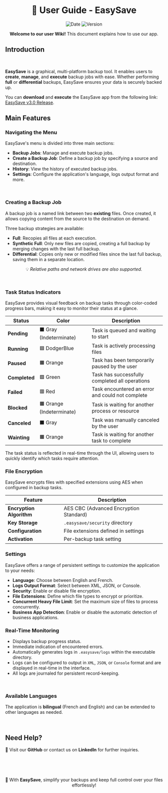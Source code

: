 <div align="center">

# 📘 **User Guide - EasySave**

![Date](https://img.shields.io/badge/Date-2025_02_28-blue)
![Version](https://img.shields.io/badge/Version-3.0-green)

**Welcome to our user Wiki!** This document explains how to use our app.

</div>

## **Introduction**


<br/>

**EasySave** is a graphical, multi-platform backup tool. It enables users to **create**, **manage**, and **execute** backup jobs with ease.
Whether performing **full** or **differential** backups, EasySave ensures your data is securely backed up.

You can **download** and **execute** the EasySave app from the following link: [EasySave v3.0 Release](https://github.com/CESI-Genie-logiciel-G4/EasySave/releases/tag/v3.0).

## **Main Features**

### **Navigating the Menu**

EasySave's menu is divided into three main sections:

- **Backup Jobs**: Manage and execute backup jobs.
- **Create a Backup Job**: Define a backup job by specifying a source and destination.
- **History**: View the history of executed backup jobs.
- **Settings**: Configure the application's language, logs output format and more.

<br/>


### **Creating a Backup Job**
A backup job is a named link between two **existing** files. Once created, it allows copying content from the source to the destination on demand.

Three backup strategies are available:
- **Full**: Recopies all files at each execution.
- **Synthetic Full**: Only new files are copied, creating a full backup by merging changes with the last 
full backup.
- **Differential**: Copies only new or modified files since the last full backup, saving them in a separate location.

<div align="center">

💡 *Relative paths and network drives are also supported.*

</div>

<br/>

### **Task Status Indicators**

EasySave provides visual feedback on backup tasks through color-coded progress bars, making it easy to monitor their status at a glance.

<div align="center">
  <table>
    <thead>
      <tr>
        <th>Status</th>
        <th>Color</th>
        <th>Description</th>
      </tr>
    </thead>
    <tbody>
      <tr>
        <td><strong>Pending</strong></td>
        <td>⬛ Gray (Indeterminate)</td>
        <td>Task is queued and waiting to start</td>
      </tr>
      <tr>
        <td><strong>Running</strong></td>
        <td>🟦 DodgerBlue</td>
        <td>Task is actively processing files</td>
      </tr>
      <tr>
        <td><strong>Paused</strong></td>
        <td>🟧 Orange</td>
        <td>Task has been temporarily paused by the user</td>
      </tr>
      <tr>
        <td><strong>Completed</strong></td>
        <td>🟩 Green</td>
        <td>Task has successfully completed all operations</td>
      </tr>
      <tr>
        <td><strong>Failed</strong></td>
        <td>🟥 Red</td>
        <td>Task encountered an error and could not complete</td>
      </tr>
      <tr>
        <td><strong>Blocked</strong></td>
        <td>🟧 Orange (Indeterminate)</td>
        <td>Task is waiting for another process or resource</td>
      </tr>
      <tr>
        <td><strong>Canceled</strong></td>
        <td>⬛ Gray</td>
        <td>Task was manually canceled by the user</td>
      </tr>
      <tr>
        <td><strong>Wainting</strong></td>
        <td>🟧 Orange</td>
        <td>Task is waiting for another task to complete</td>
      </tr>
    </tbody>
  </table>
</div>

The task status is reflected in real-time through the UI, allowing users to quickly identify which tasks require attention.

### **File Encryption**

EasySave encrypts files with specified extensions using AES when configured in backup tasks.

<div align="center">
  <table>
    <thead>
      <tr>
        <th>Feature</th>
        <th>Description</th>
      </tr>
    </thead>
    <tbody>
      <tr>
        <td><strong>Encryption Algorithm</strong></td>
        <td>AES CBC (Advanced Encryption Standard)</td>
      </tr>
      <tr>
        <td><strong>Key Storage</strong></td>
        <td><code>.easysave/security</code> directory</td>
      </tr>
      <tr>
        <td><strong>Configuration</strong></td>
        <td>File extensions defined in settings</td>
      </tr>
      <tr>
        <td><strong>Activation</strong></td>
        <td>Per-backup task setting</td>
      </tr>
    </tbody>
  </table>
</div>

### **Settings**

EasySave offers a range of persistent settings to customize the application to your needs:
- **Language**: Choose between English and French.
- **Logs Output Format**: Select between XML, JSON, or Console.
- **Security**: Enable or disable file encryption.
- **File Extensions**: Define which file types to encrypt or prioritize.
- **Concurrent Heavy File Limit**: Set the maximum size of files to process concurrently.
- **Business App Detection**: Enable or disable the automatic detection of business applications.


### **Real-Time Monitoring**

- Displays backup progress status.
- Immediate indication of encountered errors.
- Automatically generates logs in `.easysave/logs` within the executable directory.
- Logs can be configured to output in `XML`, `JSON`, or `Console` format and are displayed in real-time in the interface.
- All logs are journaled for persistent record-keeping.

<br/>

### **Available Languages**
The application is **bilingual** (French and English) and can be extended to other languages as needed.

<br/>

## **Need Help?**
📌 Visit our **GitHub** or contact us on **LinkedIn** for further inquiries.

<br/>
<br/>
<br/>

<div align="center">

🎯 With **EasySave**, simplify your backups and keep full control over your files effortlessly!

</div>